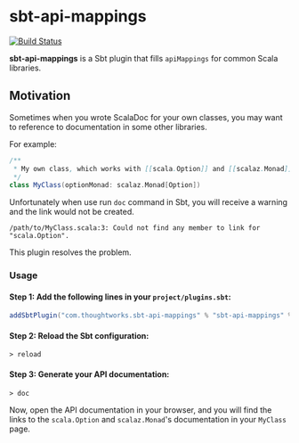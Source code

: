 # sbt-api-mappings

[![Build Status](https://travis-ci.org/ThoughtWorksInc/sbt-api-mappings.svg?branch=master)](https://travis-ci.org/ThoughtWorksInc/sbt-api-mappings)

**sbt-api-mappings** is a Sbt plugin that fills `apiMappings` for common Scala libraries.

## Motivation

Sometimes when you wrote ScalaDoc for your own classes, you may want to reference to documentation in some other libraries.

For example:

``` scala
/**
 * My own class, which works with [[scala.Option]] and [[scalaz.Monad]].
 */
class MyClass(optionMonad: scalaz.Monad[Option])
```

Unfortunately when use run `doc` command in Sbt, you will receive a warning and the link would not be created.

```
/path/to/MyClass.scala:3: Could not find any member to link for "scala.Option".
```

This plugin resolves the problem.

### Usage

#### Step 1: Add the following lines in your `project/plugins.sbt`:

``` sbt
addSbtPlugin("com.thoughtworks.sbt-api-mappings" % "sbt-api-mappings" % "latest.release")
```

#### Step 2: Reload the Sbt configuration:

```
> reload
```

#### Step 3: Generate your API documentation:

```
> doc
```

Now, open the API documentation in your browser, and you will find the links to the `scala.Option` and `scalaz.Monad`'s documentation in your `MyClass` page.
